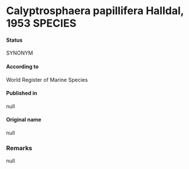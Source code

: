 Calyptrosphaera papillifera Halldal, 1953 SPECIES
=======

#### Status
SYNONYM

#### According to
World Register of Marine Species

#### Published in
null

#### Original name
null

### Remarks
null